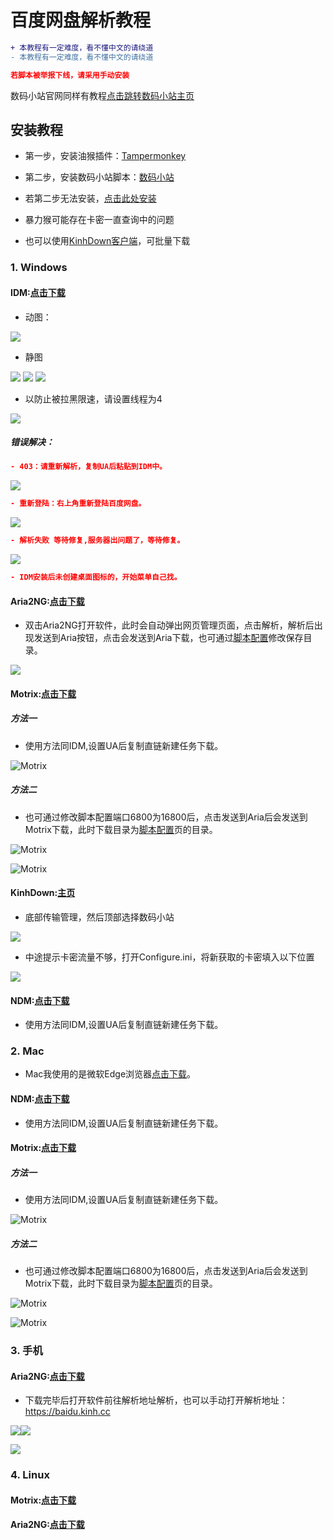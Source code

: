 # 百度网盘解析教程        
```diff
+ 本教程有一定难度，看不懂中文的请绕道
- 本教程有一定难度，看不懂中文的请绕道
```
```json
若脚本被举报下线，请采用手动安装
```
数码小站官网同样有教程[点击跳转数码小站主页](https://www.shuma.ink/zh-cn/install.html)
## 安装教程  
- 第一步，安装油猴插件：[Tampermonkey](https://www.tampermonkey.net)
- 第二步，安装数码小站脚本：[数码小站](https://scriptcat.org/script-show-page/164)  
- 若第二步无法安装，[点击此处安装](https://gitee.com/LoveGlaze/BaiDuPan/raw/master/js/Shuma.user.js)

- 暴力猴可能存在卡密一直查询中的问题
- 也可以使用[KinhDown客户端](https://kinhdown.com)，可批量下载
### 1. Windows  
#### IDM:[点击下载](https://gitee.com/LoveGlaze/BaiDuPan/raw/master/IDM/Internet%20Download%20Manager.exe)  
- 动图：

<img src="https://gitee.com/LoveGlaze/BaiDuPan/raw/master/images/ShuMa-IDM.gif" />  

- 静图  

<img src="https://gitee.com/LoveGlaze/BaiDuPan/raw/master/images/IDM1.png" />  

<img src="https://gitee.com/LoveGlaze/BaiDuPan/raw/master/images/IDM2.png" /> 

<img src="https://gitee.com/LoveGlaze/BaiDuPan/raw/master/images/IDM3.png" />  

- 以防止被拉黑限速，请设置线程为4  

<img src="https://gitee.com/LoveGlaze/BaiDuPan/raw/master/images/IDM4.png" />  

##### 错误解决：  
```json
- 403：请重新解析，复制UA后粘贴到IDM中。  
```
<img src="https://gitee.com/LoveGlaze/BaiDuPan/raw/master/images/403%E9%94%99%E8%AF%AF.png" /> 

```json
- 重新登陆：右上角重新登陆百度网盘。  
```
<img src="https://gitee.com/LoveGlaze/BaiDuPan/raw/master/images/%E9%87%8D%E6%96%B0%E7%99%BB%E9%99%86%E9%94%99%E8%AF%AF.png" />  

```json
- 解析失败 等待修复,服务器出问题了，等待修复。  
```
![](https://gitee.com/LoveGlaze/BaiDuPan/raw/master/images/%E8%A7%A3%E6%9E%90%E5%A4%B1%E8%B4%A5.png)

```json
- IDM安装后未创建桌面图标的，开始菜单自己找。  
```

#### Aria2NG:[点击下载](http://aria2.baisheng999.com/)

- 双击Aria2NG打开软件，此时会自动弹出网页管理页面，点击解析，解析后出现发送到Aria按钮，点击会发送到Aria下载，也可通过[脚本配置](http://settings.shuma.ink)修改保存目录。

![](https://gitee.com/LoveGlaze/BaiDuPan/raw/master/images/Aria1.png)  

#### Motrix:[点击下载](https://motrix.app)  
##### 方法一
- 使用方法同IDM,设置UA后复制直链新建任务下载。
  
![Motrix](https://gitee.com/LoveGlaze/BaiDuPan/raw/master/images/Motrix.png)    

##### 方法二
- 也可通过修改脚本配置端口6800为16800后，点击发送到Aria后会发送到Motrix下载，此时下载目录为[脚本配置](http://settings.shuma.ink)页的目录。

![Motrix](https://gitee.com/LoveGlaze/BaiDuPan/raw/master/images/Motrix2.png)  

![Motrix](https://gitee.com/LoveGlaze/BaiDuPan/raw/master/images/Motrix3.png)  

#### KinhDown:[主页](https://kinhdown.com)

- 底部传输管理，然后顶部选择数码小站

![](https://gitee.com/LoveGlaze/BaiDuPan/raw/master/images/KinhDown.png)

- 中途提示卡密流量不够，打开Configure.ini，将新获取的卡密填入以下位置

![](https://gitee.com/LoveGlaze/BaiDuPan/raw/master/images/KinhDown2.png)

#### NDM:[点击下载](http://www.neatdownloadmanager.com/index.php)  

- 使用方法同IDM,设置UA后复制直链新建任务下载。  

### 2. Mac

- Mac我使用的是微软Edge浏览器[点击下载](https://www.microsoft.com/zh-cn/edge#platform)。

#### NDM:[点击下载](http://www.neatdownloadmanager.com/index.php)

- 使用方法同IDM,设置UA后复制直链新建任务下载。

#### Motrix:[点击下载](https://motrix.app)  
##### 方法一
- 使用方法同IDM,设置UA后复制直链新建任务下载。
  
![Motrix](https://gitee.com/LoveGlaze/BaiDuPan/raw/master/images/Motrix.png)    

##### 方法二
- 也可通过修改脚本配置端口6800为16800后，点击发送到Aria后会发送到Motrix下载，此时下载目录为[脚本配置](http://settings.shuma.ink)页的目录。

![Motrix](https://gitee.com/LoveGlaze/BaiDuPan/raw/master/images/Motrix2.png)  

![Motrix](https://gitee.com/LoveGlaze/BaiDuPan/raw/master/images/Motrix3.png)  

### 3. 手机  

#### Aria2NG:[点击下载](https://gitee.com/LoveGlaze/BaiDuPan/attach_files/860266/download/AriaNg%20GUI%20-%20KinhDown.apk)  

- 下载完毕后打开软件前往解析地址解析，也可以手动打开解析地址：https://baidu.kinh.cc  

![](https://gitee.com/LoveGlaze/BaiDuPan/raw/master/images/AriaS1.png)![](https://gitee.com/LoveGlaze/BaiDuPan/raw/master/images/AriaS2.png)  

![](https://gitee.com/LoveGlaze/BaiDuPan/raw/master/images/AriaS3.png)  

### 4. Linux

#### Motrix:[点击下载](https://motrix.app)

#### Aria2NG:[点击下载](http://aria2.baisheng999.com/)


